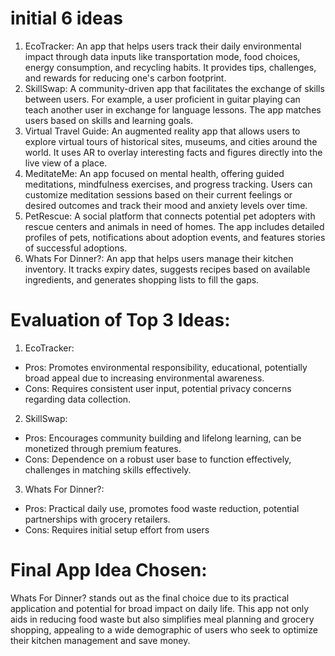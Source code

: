 # initial 6 ideas
1. EcoTracker: An app that helps users track their daily environmental impact through data inputs like transportation mode, food choices, energy consumption, and recycling habits. It provides tips, challenges, and rewards for reducing one's carbon footprint.
2. SkillSwap: A community-driven app that facilitates the exchange of skills between users. For example, a user proficient in guitar playing can teach another user in exchange for language lessons. The app matches users based on skills and learning goals.
3. Virtual Travel Guide: An augmented reality app that allows users to explore virtual tours of historical sites, museums, and cities around the world. It uses AR to overlay interesting facts and figures directly into the live view of a place.
4. MeditateMe: An app focused on mental health, offering guided meditations, mindfulness exercises, and progress tracking. Users can customize meditation sessions based on their current feelings or desired outcomes and track their mood and anxiety levels over time.
5. PetRescue: A social platform that connects potential pet adopters with rescue centers and animals in need of homes. The app includes detailed profiles of pets, notifications about adoption events, and features stories of successful adoptions.
6. Whats For Dinner?: An app that helps users manage their kitchen inventory. It tracks expiry dates, suggests recipes based on available ingredients, and generates shopping lists to fill the gaps. 
# Evaluation of Top 3 Ideas:
1. EcoTracker:
- Pros: Promotes environmental responsibility, educational, potentially broad appeal due to increasing environmental awareness.
- Cons: Requires consistent user input, potential privacy concerns regarding data collection.
2. SkillSwap:
- Pros: Encourages community building and lifelong learning, can be monetized through premium features.
- Cons: Dependence on a robust user base to function effectively, challenges in matching skills effectively.
3. Whats For Dinner?:
- Pros: Practical daily use, promotes food waste reduction, potential partnerships with grocery retailers.
- Cons: Requires initial setup effort from users
# Final App Idea Chosen:
Whats For Dinner? stands out as the final choice due to its practical application and potential for broad impact on daily life. This app not only aids in reducing food waste but also simplifies meal planning and grocery shopping, appealing to a wide demographic of users who seek to optimize their kitchen management and save money.
